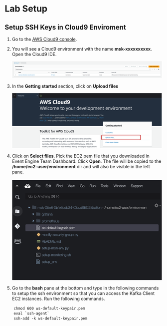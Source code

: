 # **Lab Setup**
## **Setup SSH Keys in Cloud9 Enviroment**

1. Go to the [AWS Cloud9 console](https://us-east-1.console.aws.amazon.com/cloud9control/home?region=us-east-1#/).
2. You will see a Cloud9 environment with the name **msk-xxxxxxxxxx**. Open the Cloud9 IDE.

    ![migrate3](images/setup_1.png)

3. In the **Getting started** section, click on **Upload files**
   
    ![migrate4](images/setup_2.png)
4. Click on **Select files**. Pick the EC2 pem file that you downloaded in Event Engine Team Dashboard. Click **Open**. The file will be copied to the **/home/ec2-user/environment** dir and will also be visible in the left pane.

    ![migrate5](images/setup_3.png)
5. Go to the **bash** pane at the bottom and type in the following commands to setup the ssh environment so that you can access the Kafka Client EC2 instances. Run the following commands.

```
    chmod 600 ws-default-keypair.pem
    eval `ssh-agent`
    ssh-add -k ws-default-keypair.pem
    
```